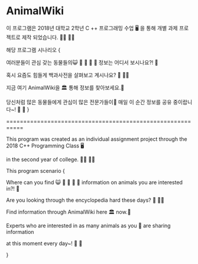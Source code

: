 # AnimalWiki

이 프로그램은 2018년 대학교 2학년 C ++ 프로그래밍 수업 🖥 을 통해 개별 과제 프로젝트로 제작 되었습니다. 👨‍💻 👩‍💻

해당 프로그램 시나리오 {

여러분들이 관심 갖는 동물들의😺 🙉 🦊 🐯 🐷 정보는 어디서 보시나요?! 🤔 

혹시 요즘도 힘들게 백과사전을 살펴보고 계시나요? 🤦 🤦‍♀

지금 여기 AnimalWiki을 🏛 통해 정보를 찾아보세요.🔎 

당신처럼 많은 동물들에게 관심이 많은 전문가들이👫 매일 이 순간 정보를 공유 중이랍니다~! 🚂 🚂
}

===========================================================

This program was created as an individual assignment project through the 2018 C++ Programming Class 🖥

in the second year of college. 👨‍💻 👩‍💻

This program scenario {

Where can you find 😺 🙉 🦊 🐯 🐷 information on animals you are interested in?! 🤔

Are you looking through the encyclopedia hard these days? 🤦 🤦‍♀

Find information through AnimalWiki here 🏛 now.🔎

Experts who are interested in as many animals as you 👫 are sharing information 

at this moment every day~! 🚂 🚂

}
